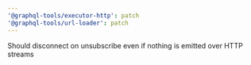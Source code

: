 ```yaml
---
'@graphql-tools/executor-http': patch
'@graphql-tools/url-loader': patch
---
```


Should disconnect on unsubscribe even if nothing is emitted over HTTP streams
